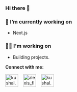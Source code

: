 ### Hi there 👋

### 🔭 I’m currently working on

- Next.js

### 👩‍💻 I'm working on
- Building projects. 

**Connect with me:**
<p align="left">
<a href="https://www.instagram.com/" target="blank"><img align="center" src="https://cdn.jsdelivr.net/npm/simple-icons@3.0.1/icons/instagram.svg" alt="kushal.bhanot" height="40" width="40" /></a> &nbsp;&nbsp;
<a href="https://twitter.com/alexisflowersf" target="blank"><img align="center" src="https://cdn.jsdelivr.net/npm/simple-icons@3.0.1/icons/twitter.svg" alt="alexis_flowers" height="40" width="40" /></a> &nbsp;&nbsp;
<a href="https://www.facebook.com" target="blank"><img align="center" src="https://cdn.jsdelivr.net/npm/simple-icons@3.0.1/icons/facebook.svg" alt="kushal.bhanot.98" height="40" width="40" /></a> &nbsp;&nbsp;
</p>

<!--
**AlexisFlo/AlexisFlo** is a ✨ _special_ ✨ repository because its `README.md` (this file) appears on your GitHub profile.

Here are some ideas to get you started:

- 🔭 I’m currently working on ...
- 🌱 I’m currently learning ...
- 👯 I’m looking to collaborate on ...
- 🤔 I’m looking for help with ...
- 💬 Ask me about ...
- 📫 How to reach me: ...
- 😄 Pronouns: ...
- ⚡ Fun fact: ...

<a href="https://open.spotify.com/user/onlyvatana23?si=-McUZw0zTj-a8SvbVe1qZA" target="blank"><img align="center" src="https://cdn.jsdelivr.net/npm/simple-icons@3.0.1/icons/spotify.svg" alt="kushal.bhanot.98" height="40" width="40" /></a> &nbsp;&nbsp;

<!--<a href="https://twitter.com/ddt_azevedo" target="_blank"><img src="https://img.shields.io/badge/Twitter-%230077B5.svg?&style=flat-square&logo=twitter&logoColor=white" alt="Twitter"></a>
[![Instagram](https://img.shields.io/badge/-alexis_flowers-c13584?style=flat&labelColor=c13584&logo=instagram&logoColor=white)](https://www.instagram.com/)
-->
